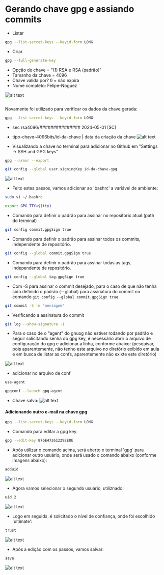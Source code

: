 # Gerando chave gpg e assiando commits

- Listar
```bash
gpg --list-secret-keys --keyid-form LONG
```

- Criar
```bash
gpg --full-generate-key
```
- Opção de chave = "(1) RSA e RSA (padrão)"
- Tamanho da chave = 4096
- Chave valida por? 0 = não expira
- Nome completo: Felipe-Noguez

![alt text](image.png)
```bash
```

Novamente foi utilizado para verificar os dados da chave gerada:
```bash
gpg --list-secret-keys --keyid-form LONG
```

- sec   rsa4096/############### 2024-05-01 [SC]
-    tipo-chave-4096bits/id-da-chave | data da criação da chave
![alt text](image-1.png)

- Visualizando a chave no terminal para adicionar no Github em "Settings -> SSH and GPG keys"
```bash
gpg --armor --export
```


```bash
git config --global user.signingKey id-da-chave-gpg
```
![alt text](image-2.png)

- Feito estes passos, vamos adicionar ao 'bashrc' a variável de ambiente:
```bash
sudo vi ~/.bashrc
```

```bash
export GPG_TTY=$(tty)
```

- Comando para definir o padrão para assinar no repositório atual (path do terminal)
```bash
git config commit.gpgSign true
```
- Comando para definir o padrão para assinar todos os commits, independente de repositório.
```bash
git config --global commit.gpgSign true
```

- Comando para definir o padrão para assinar todas as tags, independente de repositório.
```bash
git config --global tag.gpgSign true
```

- Com -S para assinar o commit desejado, para o caso de que não tenha sido definido o padrão (--global) para assinatura do commit no comando ```git config --global commit.gpgSign true``` 
```bash
git commit -S -m "mensagem"
```

- Verificando a assinatura do commit
```bash
git log --show-signature -1
```

- Para o caso de o "agent" do gnuog não estiver rodando por padrão e seguir solicitando senha do gpg key, é necessário abrir o arquivo de configuração do gpg e adicionar a linha, conforme abaixo: (pesquisar, pois aparentemente, não tenho este arquivo no diretório exibido em aula e em busca de listar as confs, aparentemente não exixte este diretório)

![alt text](image-3.png)
- adicionar no arquivo de conf
```bash
use-agent
```

```bash
gpgconf --launch gpg-agent
```

- Chave salva:
![alt text](image-4.png)

#### Adicionando outro e-mail na chave gpg

```bash
gpg --list-secret-keys --keyid-form LONG
```

- Comando para editar a gpg key:
```bash
gpg --edit-key 876E472612292E0E
```

- Após utilizar o comando acima, será aberto o terminal 'gpg' para adicionar outro usuário, onde será usado o comando abaixo (conforme imagens abaixo):
```bash
adduid
```
![alt text](image-5.png)

- Agora vamos selecionar o segundo usuário, utiliznado:
```bash
uid 2
```
![alt text](image-6.png)

- Logo em seguida, é solicitado o nível de confiança, onde foi escolhido 'ultimate':
```bash
trust
```

![alt text](image-7.png)

- Após a edição com os passos, vamos salvar:

```bash
save
```

![alt text](image-8.png)